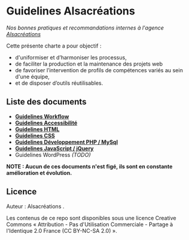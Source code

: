 # Guidelines Alsacréations

_Nos bonnes pratiques et recommandations internes à l'agence [Alsacréations](http://www.alsacreations.fr)_

Cette présente charte a pour objectif :

* d'uniformiser et d’harmoniser les processus,
* de faciliter la production et la maintenance des projets web
* de favoriser l’intervention de profils de compétences variés au sein d'une équipe,
* et de disposer d’outils réutilisables.

## Liste des documents

* [**Guidelines Workflow**](https://github.com/alsacreations/guidelines/blob/master/Guidelines-Workflow.md)
* [**Guidelines Accessibilité**](https://github.com/alsacreations/guidelines/blob/master/Guidelines-Accessibilite.md)
* [**Guidelines HTML**](https://github.com/alsacreations/guidelines/blob/master/Guidelines-HTML.md)
* [**Guidelines CSS**](https://github.com/alsacreations/guidelines/blob/master/Guidelines-CSS.md)
* [**Guidelines Développement PHP / MySql**](https://github.com/alsacreations/guidelines/blob/master/Guidelines-Developpement-PHP.md)
* [**Guidelines JavaScript / jQuery**](https://github.com/alsacreations/guidelines/blob/master/Guidelines-JavaScript.md)
* Guidelines WordPress _(TODO)_

**NOTE : Aucun de ces documents n'est figé, ils sont en constante amélioration et évolution.**

## Licence

Auteur : Alsacréations .

Les contenus de ce repo sont disponibles sous une licence Creative Commons « Attribution - Pas d'Utilisation Commerciale - Partage à l'Identique 2.0 France (CC BY-NC-SA 2.0) ».
